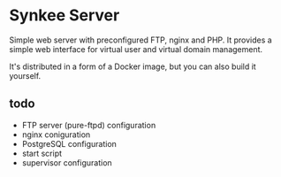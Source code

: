 # Synkee Server

Simple web server with preconfigured FTP, nginx and PHP. It provides a simple web interface for virtual user and virtual domain management.

It's distributed in a form of a Docker image, but you can also build it yourself.

## todo

 * FTP server (pure-ftpd) configuration
 * nginx coniguration
 * PostgreSQL configuration
 * start script
 * supervisor configuration
